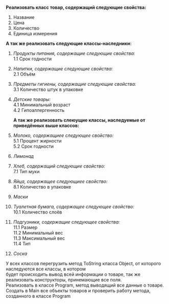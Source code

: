 __Реализовать класс товар, содержащий следующие свойства:__
1. Название
2. Цена
3. Количество
4. Единица измерения<br>

__А так же реализовать следующие классы-наследники:__<br>
1. *Продукты питания, содержащие следующие свойства:*<br>
   1.1 Срок годности
2. *Напитки, содержащие следующие свойства:*<br>
   2.1 Объём
3. *Предметы гигиены, содержащие следующие свойства:*<br>
   3.1 Количество штук в упаковке
4. *Детские товары:*<br>
   4.1 Минимальный возраст<br>
   4.2 Гипоаллергенность<br>

   __А так же реализовать слеюущие классы, наследуемые от приведённых выше классов:__
5. *Молоко, содержащиее следующее свойство:*<br>
   5.1 Процент жирности<br>
   5.2 Срок годности<br>
6. *Лимонад*
7. *Хлеб, содержащий следующие свойство:*<br>
   7.1 Тип муки
8. *Яйца, содержащее следующиее свойство:*<br>
   8.1 Количество в упаковке
9. *Маски*
10. *Туалетная бумага, содержащее следующее свойство:*<br>
    10.1 Количество слоёв
11. *Подгузники, содержащие следующее свойства:*<br>
    11.1 Размер<br>
    11.2 Минимальный вес<br>
    11.3 Максимальный вес<br>
    11.4 Тип<br>
12. *Соска*<br>

У всех классов перегрузить метод ToString класса Object, от которого наследуются все классы, в котором<br>
будет происходить вывод всей информации о товаре, так же реализовать конструкторы, принемающие все поля.<br>
Реализовать в классе Program, метод выводящий все данные о товаре.<br>
Создать в Main все объекты товаров и проверить работу метода, созданного в классе Program